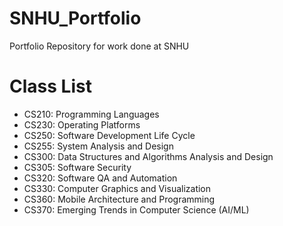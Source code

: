 # SNHU_Portfolio
Portfolio Repository for work done at SNHU

# Class List

- CS210: Programming Languages
- CS230: Operating Platforms
- CS250: Software Development Life Cycle
- CS255: System Analysis and Design
- CS300: Data Structures and Algorithms Analysis and Design
- CS305: Software Security
- CS320: Software QA and Automation
- CS330: Computer Graphics and Visualization
- CS360: Mobile Architecture and Programming
- CS370: Emerging Trends in Computer Science (AI/ML)
